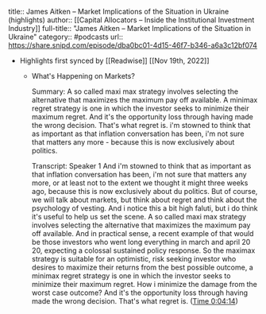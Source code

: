 title:: James Aitken – Market Implications of the Situation in Ukraine (highlights)
author:: [[Capital Allocators – Inside the Institutional Investment Industry]]
full-title:: "James Aitken – Market Implications of the Situation in Ukraine"
category:: #podcasts
url:: https://share.snipd.com/episode/dba0bc01-4d15-46f7-b346-a6a3c12bf074

- Highlights first synced by [[Readwise]] [[Nov 19th, 2022]]
	- What's Happening on Markets?
	  
	  Summary:
	  A so called maxi max strategy involves selecting the alternative that maximizes the maximum pay off available. A minimax regret strategy is one in which the investor seeks to minimize their maximum regret. And it's the opportunity loss through having made the wrong decision. That's what regret is. i'm stowned to think that as important as that inflation conversation has been, i'm not sure that matters any more - because this is now exclusively about politics.
	  
	  Transcript:
	  Speaker 1
	  And i'm stowned to think that as important as that inflation conversation has been, i'm not sure that matters any more, or at least not to the extent we thought it might three weeks ago, because this is now exclusively about du politics. But of course, we will talk about markets, but think about regret and think about the psychology of vesting. And i notice this a bit high faluti, but i do think it's useful to help us set the scene. A so called maxi max strategy involves selecting the alternative that maximizes the maximum pay off available. And in practical sense, a recent example of that would be those investors who went long everything in march and april 20 20, expecting a colossal sustained policy response. So the maximax strategy is suitable for an optimistic, risk seeking investor who desires to maximize their returns from the best possible outcome, a minimax regret strategy is one in which the investor seeks to minimize their maximum regret. How i minimize the damage from the worst case outcome? And it's the opportunity loss through having made the wrong decision. That's what regret is. ([Time 0:04:14](https://share.snipd.com/snip/6ddec3f1-b619-4d27-864c-9f243786398c))